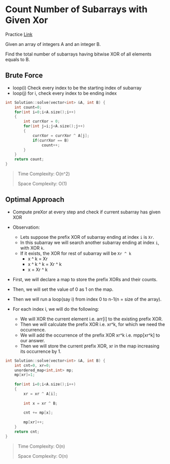 # Count Number of Subarrays with Given Xor

Practice [Link](https://www.interviewbit.com/problems/subarray-with-given-xor/)


Given an array of integers A and an integer B.

Find the total number of subarrays having bitwise XOR of all elements equals to B.

## Brute Force

- loop(i) Check every index to be the starting index of subarray
- loop(j) for i, check every index to be ending index 
  
```cpp
int Solution::solve(vector<int> &A, int B) {
    int count=0;
    for(int i=0;i<A.size();i++)
    {
        int currXor = 0;
        for(int j=i;j<A.size();j++)
        {
            currXor = currXor ^ A[j];
            if(currXor == B)
                count++;
        } 
    }
    return count;
}
```

> Time Complexity: O(n^2)
>
> Space Complexity: O(1)

## Optimal Approach

- Compute preXor at every step and check if current subarray has given XOR
  
- Observation:
  - Lets suppose the prefix XOR of subarray ending at index `i` is `Xr`.
  - In this subarray we will search another subarray ending at index `i`, with XOR `k`.
  - If it exists, the XOR for rest of subarray will be `Xr ^ k`
    - x ^ k = Xr
    - x ^ k ^ k = Xr ^ k
    - x = Xr ^ k
  

- First, we will declare a map to store the prefix XORs and their counts.
- Then, we will set the value of 0 as 1 on the map.
- Then we will run a loop(say i) from index 0 to n-1(n = size of the array).
- For each index i, we will do the following:
    - We will XOR the current element i.e. arr[i] to the existing prefix XOR.
    - Then we will calculate the prefix XOR i.e. xr^k, for which we need the occurrence.
    - We will add the occurrence of the prefix XOR xr^k i.e. mpp[xr^k] to our answer.
    - Then we will store the current prefix XOR, xr in the map increasing its occurrence by 1.

```cpp
int Solution::solve(vector<int> &A, int B) {
    int cnt=0, xr=0;
    unordered_map<int,int> mp;
    mp[xr]=1;
    
    for(int i=0;i<A.size();i++)
    {
        xr = xr ^ A[i];
        
        int x = xr ^ B;
        
        cnt += mp[x];
        
        mp[xr]++;
    }
    return cnt;
}

```

> Time Complexity: O(n)
>
> Space Complexity: O(n)